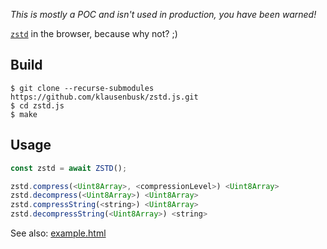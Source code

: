 *This is mostly a POC and isn't used in production, you have been warned!*

[`zstd`](https://github.com/facebook/zstd/) in the browser, because why not? ;)

## Build
```
$ git clone --recurse-submodules https://github.com/klausenbusk/zstd.js.git
$ cd zstd.js
$ make
```

## Usage
```javascript
const zstd = await ZSTD();

zstd.compress(<Uint8Array>, <compressionLevel>) <Uint8Array>
zstd.decompress(<Uint8Array>) <Uint8Array>
zstd.compressString(<string>) <Uint8Array>
zstd.decompressString(<Uint8Array>) <string>
```
See also: [example.html](./example.html)
